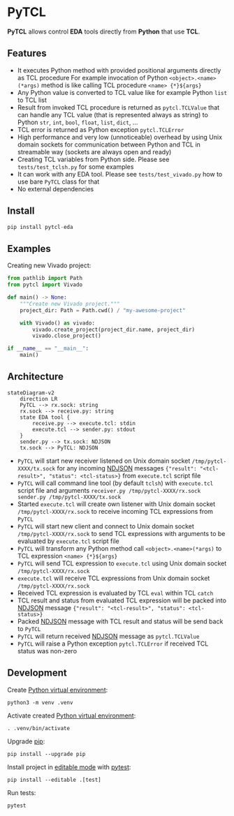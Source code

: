 <!-- SPDX-FileCopyrightText: 2025 Tymoteusz Blazejczyk <tymoteusz.blazejczyk@tymonx.com> -->
<!-- SPDX-License-Identifier: Apache-2.0 -->

# PyTCL

**PyTCL** allows control **EDA** tools directly from **Python** that use **TCL**.

## Features

- It executes Python method with provided positional arguments directly as TCL procedure
  For example invocation of Python `<object>.<name>(*args)` method is like calling TCL procedure `<name> {*}${args}`
- Any Python value is converted to TCL value like for example Python `list` to TCL list
- Result from invoked TCL procedure is returned as `pytcl.TCLValue` that can handle any TCL value
  (that is represented always as string) to Python `str`, `int`, `bool`, `float`, `list`, `dict`, ...
- TCL error is returned as Python exception `pytcl.TCLError`
- High performance and very low (unnoticeable) overhead by using Unix domain sockets for communication
  between Python and TCL in streamable way (sockets are always open and ready)
- Creating TCL variables from Python side. Please see `tests/test_tclsh.py` for some examples
- It can work with any EDA tool. Please see `tests/test_vivado.py` how to use bare `PyTCL` class for that
- No external dependencies

## Install

```python
pip install pytcl-eda
```

## Examples

Creating new Vivado project:

```python
from pathlib import Path
from pytcl import Vivado

def main() -> None:
    """Create new Vivado project."""
    project_dir: Path = Path.cwd() / "my-awesome-project"

    with Vivado() as vivado:
        vivado.create_project(project_dir.name, project_dir)
        vivado.close_project()

if __name__ == "__main__":
    main()
```

## Architecture

```mermaid
stateDiagram-v2
    direction LR
    PyTCL --> rx.sock: string
    rx.sock --> receive.py: string
    state EDA tool {
        receive.py --> execute.tcl: stdin
        execute.tcl --> sender.py: stdout
    }
    sender.py --> tx.sock: NDJSON
    tx.sock --> PyTCL: NDJSON
```

- `PyTCL` will start new receiver listened on Unix domain socket `/tmp/pytcl-XXXX/tx.sock` for any
  incoming [NDJSON] messages `{"result": "<tcl-result>", "status": <tcl-status>}` from `execute.tcl` script file
- `PyTCL` will call command line tool (by default `tclsh`) with `execute.tcl` script file and
  arguments `receiver.py /tmp/pytcl-XXXX/rx.sock sender.py /tmp/pytcl-XXXX/tx.sock`
- Started `execute.tcl` will create own listener with Unix domain socket `/tmp/pytcl-XXXX/rx.sock` to
  receive incoming TCL expressions from `PyTCL`
- `PyTCL` will start new client and connect to Unix domain socket `/tmp/pytcl-XXXX/rx.sock` to send
  TCL expressions with arguments to be evaluated by `execute.tcl` script file
- `PyTCL` will transform any Python method call `<object>.<name>(*args)` to TCL expression `<name> {*}${args}`
- `PyTCL` will send TCL expression to `execute.tcl` using Unix domain socket `/tmp/pytcl-XXXX/rx.sock`
- `execute.tcl` will receive TCL expressions from Unix domain socket `/tmp/pytcl-XXXX/rx.sock`
- Received TCL expression is evaluated by TCL `eval` within TCL `catch`
- TCL result and status from evaluated TCL expression will be packed into [NDJSON] message
  `{"result": "<tcl-result>", "status": <tcl-status>}`
- Packed [NDJSON] message with TCL result and status will be send back to `PyTCL`
- `PyTCL` will return received [NDJSON] message as `pytcl.TCLValue`
- `PyTCL` will raise a Python exception `pytcl.TCLError` if received TCL status was non-zero

## Development

Create [Python virtual environment]:

```plaintext
python3 -m venv .venv
```

Activate created [Python virtual environment]:

```plaintext
. .venv/bin/activate
```

Upgrade [pip]:

```plaintext
pip install --upgrade pip
```

Install project in [editable mode] with [pytest]:

```plaintext
pip install --editable .[test]
```

Run tests:

```plaintext
pytest
```

[ndjson]: https://docs.python.org/3/library/venv.html
[python virtual environment]: https://docs.python.org/3/library/venv.html
[editable mode]: https://setuptools.pypa.io/en/latest/userguide/development_mode.html
[pytest]: https://docs.pytest.org/en/stable/
[pip]: https://pip.pypa.io/en/stable/
